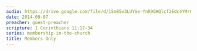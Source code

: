 ```yaml
---
audio: https://drive.google.com/file/d/1Sm85v3LUYSe-YnR96HQlcf2Edc4YMr6u/view
date: 2014-09-07
preacher: guest-preacher
scripture: 1 Corinthians 11:17-34
series: membership-in-the-church
title: Members Only
---
```

